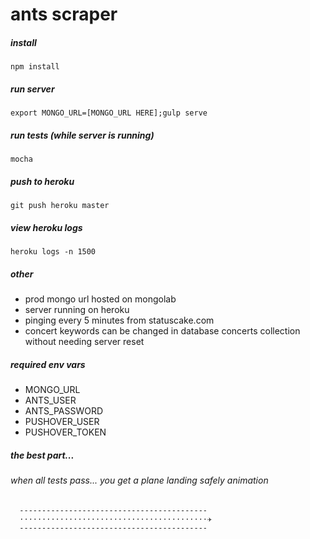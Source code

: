 # ants scraper

##### install
```
npm install
```

##### run server
```
export MONGO_URL=[MONGO_URL HERE];gulp serve
```

##### run tests (while server is running)
```
mocha
```

##### push to heroku
```
git push heroku master  
```

##### view heroku logs
```
heroku logs -n 1500
```

##### other
* prod mongo url hosted on mongolab
* server running on heroku
* pinging every 5 minutes from statuscake.com
* concert keywords can be changed in database concerts collection without needing server reset

##### required env vars
* MONGO_URL
* ANTS_USER
* ANTS_PASSWORD
* PUSHOVER_USER
* PUSHOVER_TOKEN

##### the best part... 
###### when all tests pass... you get a plane landing safely animation
```
  ------------------------------------------
  ⋅⋅⋅⋅⋅⋅⋅⋅⋅⋅⋅⋅⋅⋅⋅⋅⋅⋅⋅⋅⋅⋅⋅⋅⋅⋅⋅⋅⋅⋅⋅⋅⋅⋅⋅⋅⋅⋅⋅⋅⋅⋅✈
  ------------------------------------------
```

